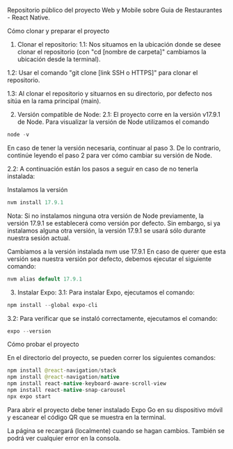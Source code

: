 Repositorio público del proyecto Web y Mobile sobre Guia de Restaurantes - React Native.

Cómo clonar y preparar el proyecto
1) Clonar el repositorio:
1.1: Nos situamos en la ubicación donde se desee clonar el repositorio (con "cd [nombre de carpeta]" cambiamos la ubicación desde la terminal).

1.2: Usar el comando "git clone [link SSH o HTTPS]" para clonar el repositorio.

1.3: Al clonar el repositorio y situarnos en su directorio, por defecto nos sitúa en la rama principal (main).

2) Versión compatible de Node:
2.1: El proyecto corre en la versión v17.9.1 de Node. Para visualizar la versión de Node utilizamos el comando
```java
node -v 
```
En caso de tener la versión necesaria, continuar al paso 3. De lo contrario, continúe leyendo el paso 2 para ver cómo cambiar su versión de Node.

2.2: A continuación están los pasos a seguir en caso de no tenerla instalada:

Instalamos la versión
```java
nvm install 17.9.1
```
Nota: Si no instalamos ninguna otra versión de Node previamente, la versión 17.9.1 se establecerá como versión por defecto. Sin embargo, si ya instalamos alguna otra versión, la versión 17.9.1 se usará sólo durante nuestra sesión actual.

Cambiamos a la versión instalada
nvm use 17.9.1
En caso de querer que esta versión sea nuestra versión por defecto, debemos ejecutar el siguiente comando:
```java
nvm alias default 17.9.1
```

3) Instalar Expo:
3.1: Para instalar Expo, ejecutamos el comando: 
```java
npm install --global expo-cli
```
3.2: Para verificar que se instaló correctamente, ejecutamos el comando:
```java
expo --version
```

Cómo probar el proyecto

En el directorio del proyecto, se pueden correr los siguientes comandos:
```java
npm install @react-navigation/stack
npm install @react-navigation/native
npm install react-native-keyboard-aware-scroll-view
npm install react-native-snap-carousel
npx expo start
```
Para abrir el proyecto debe tener instalado Expo Go en su dispositivo móvil y escanear el código QR que se muestra en la terminal.


La página se recargará (localmente) cuando se hagan cambios.
También se podrá ver cualquier error en la consola.